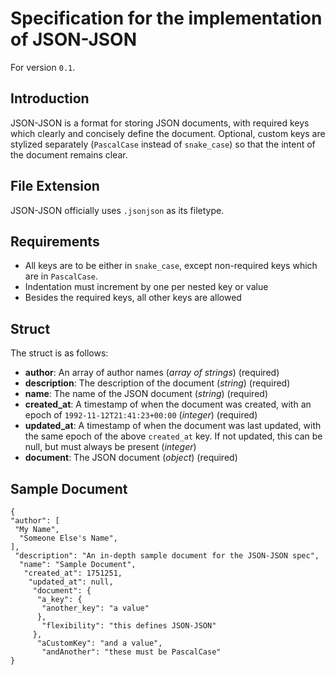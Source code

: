 # Specification for the implementation of JSON-JSON

For version `0.1`.


## Introduction

JSON-JSON is a format for storing JSON documents, with required keys which
clearly and concisely define the document. Optional, custom keys are stylized
separately (`PascalCase` instead of `snake_case`) so that the intent of the
document remains clear.


## File Extension

JSON-JSON officially uses `.jsonjson` as its filetype.


## Requirements

- All keys are to be either in `snake_case`, except non-required keys which are
  in `PascalCase`.
- Indentation must increment by one per nested key or value
- Besides the required keys, all other keys are allowed


## Struct

The struct is as follows:

- **author**: An array of author names (_array of strings_) (required)
- **description**: The description of the document (_string_) (required)
- **name**: The name of the JSON document (_string_) (required)
- **created_at**: A timestamp of when the document was created, with an epoch
  of `1992-11-12T21:41:23+00:00` (_integer_) (required)
- **updated_at**: A timestamp of when the document was last updated, with the
  same epoch of the above `created_at` key. If not updated, this can be null,
  but must always be present (_integer_)
- **document**: The JSON document (_object_) (required)


## Sample Document

```jsonjson
{
"author": [
 "My Name",
  "Someone Else's Name",
],
 "description": "An in-depth sample document for the JSON-JSON spec",
  "name": "Sample Document",
   "created_at": 1751251,
    "updated_at": null,
     "document": {
      "a_key": {
       "another_key": "a value"
      },
       "flexibility": "this defines JSON-JSON"
     },
      "aCustomKey": "and a value",
       "andAnother": "these must be PascalCase"
}
```
